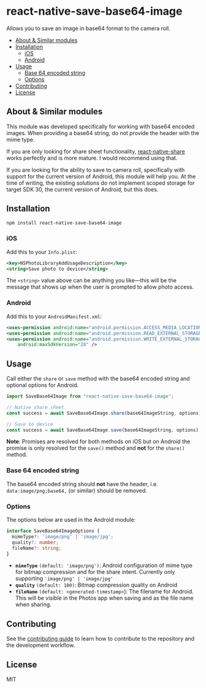 # react-native-save-base64-image

Allows you to save an image in base64 format to the camera roll.

- [About & Similar modules](#about--similar-modules)
- [Installation](#installation)
  - [iOS](#ios)
  - [Android](#android)
- [Usage](#usage)
  - [Base 64 encoded string](#base-64-encoded-string)
  - [Options](#options)
- [Contributing](#contributing)
- [License](#license)


## About & Similar modules

This module was developed specifically for working with base64 encoded images. When providing a base64 string, do not provide the header with the mime type.

If you are only looking for share sheet functionality, [react-native-share](https://github.com/react-native-share/react-native-share) works perfectly and is more mature. I would recommend using that.

If you are looking for the ability to save to camera roll, specifically with support for the current version of Android, this module will help you. At the time of writing, the existing solutions do not implement scoped storage for target SDK 30, the current version of Android, but this does.


## Installation

```sh
npm install react-native-save-base64-image
```

### iOS

Add this to your `Info.plist`:

```xml
<key>NSPhotoLibraryAddUsageDescription</key>
<string>Save photo to device</string>
```

The `<string>` value above can be anything you like—this will be the message that shows up when the user is prompted to allow photo access.

### Android

Add this to your `AndroidManifest.xml`:

```xml
<uses-permission android:name="android.permission.ACCESS_MEDIA_LOCATION"/>
<uses-permission android:name="android.permission.READ_EXTERNAL_STORAGE" />
<uses-permission android:name="android.permission.WRITE_EXTERNAL_STORAGE"
    android:maxSdkVersion="28" />
```

## Usage

Call either the `share` or `save` method with the base64 encoded string and optional options for Android.

```js
import SaveBase64Image from "react-native-save-base64-image";

// Native share sheet
const success = await SaveBase64Image.share(base64ImageString, options);

// Save to device
const success = await SaveBase64Image.save(base64ImageString, options);
```

**Note**: Promises are resolved for both methods on iOS but on Android the promise is only resolved for the `save()` method and **not** for the `share()` method.


### Base 64 encoded string

The base64 encoded string should **not** have the header, i.e. `data:image/png;base64,` (or similar) should be removed.


### Options

The options below are used in the Android module:

```ts
interface SaveBase64ImageOptions {
  mimeType?: 'image/png' | 'image/jpg';
  quality?: number;
  fileName?: string;
}
```

- **`mimeType`** `(default: 'image/png')`: Android configuration of mime type for bitmap compression and for the share intent. Currently only supporting `'image/png' | 'image/jpg'`
- **`quality`** `(default: 100)`: Bitmap compression quality on Android
- **`fileName`** `(default: <generated-timestamp>`): The filename for Android. This will be visible in the Photos app when saving and as the file name when sharing.


## Contributing

See the [contributing guide](CONTRIBUTING.md) to learn how to contribute to the repository and the development workflow.

## License

MIT

